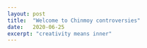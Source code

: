 ```yaml
---
layout: post
title:  "Welcome to Chinmoy controversies"
date:   2020-06-25
excerpt: "creativity means inner"
---
```

